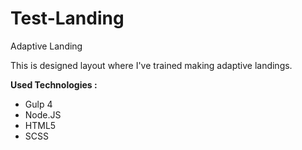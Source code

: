 # Test-Landing
Adaptive Landing

This is designed layout where I've trained making adaptive landings.

**Used Technologies :**
- Gulp 4
- Node.JS
- HTML5
- SCSS
